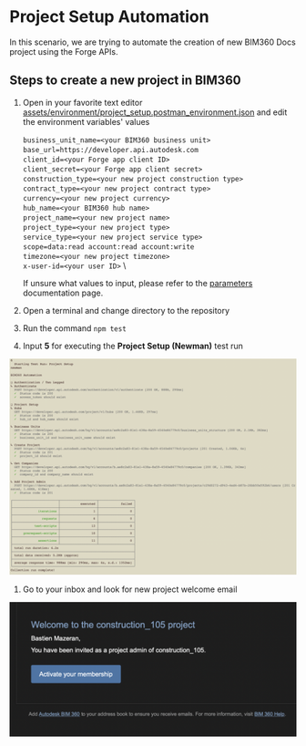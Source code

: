 # Project Setup Automation

In this scenario, we are trying to automate the creation of new BIM360 Docs project using the Forge APIs.

## Steps to create a new project in BIM360

1. Open in your favorite text editor [assets/environment/project_setup.postman_environment.json](../assets/environment/project_setup.postman_environment.json) and edit the environment variables' values

    ```business_unit_name=<your BIM360 business unit>``` \
    ```base_url=https://developer.api.autodesk.com``` \
    ```client_id=<your Forge app client ID>``` \
    ```client_secret=<your Forge app client secret>``` \
    ```construction_type=<your new project construction type>``` \
    ```contract_type=<your new project contract type>``` \
    ```currency=<your new project currency>``` \
    ```hub_name=<your BIM360 hub name>``` \
    ```project_name=<your new project name>``` \
    ```project_type=<your new project type>``` \
    ```service_type=<your new project service type>``` \
    ```scope=data:read account:read account:write``` \
    ```timezone=<your new project timezone>``` \
    ```x-user-id=<your user ID>``` \

   If unsure what values to input, please refer to the [parameters](https://forge.autodesk.com/en/docs/bim360/v1/overview/parameters/) documentation page.

1. Open a terminal and change directory to the repository

1. Run the command `npm test`

1. Input **5** for executing the **Project Setup (Newman)** test run

![Project Setup](./media/newman_project_setup.png)

1. Go to your inbox and look for new project welcome email

![Welcome Email](./media/result_project_setup.png)

